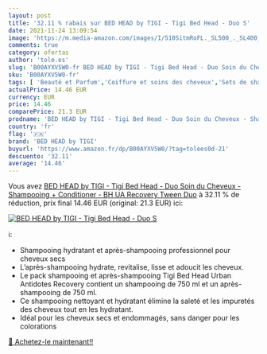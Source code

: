 ```yaml
---
layout: post
title: '32.11 % rabais sur BED HEAD by TIGI - Tigi Bed Head - Duo S'
date: 2021-11-24 13:09:54
image: 'https://m.media-amazon.com/images/I/510SitmRoFL._SL500_._SL400_.jpg'
comments: true
category: ofertas
author: 'tole.es'
slug: 'B00AYXV5W0-fr BED HEAD by TIGI - Tigi Bed Head - Duo Soin du Cheveux -...'
sku: 'B00AYXV5W0-fr'
tags: [ 'Beauté et Parfum','Coiffure et soins des cheveux','Sets de shampooings et après-shampooings','Soins des cheveux','bed head by tigi', ]
actualPrice: 14.46 EUR
currency: EUR
price: 14.46
comparePrice: 21.3 EUR
prodname: 'BED HEAD by TIGI - Tigi Bed Head - Duo Soin du Cheveux - Shampooing + Conditioner - BH UA Recovery Tween Duo'
country: 'fr'
flag: '🇫🇷'
brand: 'BED HEAD by TIGI'
buyurl: 'https://www.amazon.fr/dp/B00AYXV5W0/?tag=tolees0d-21'
descuento: '32.11'
average: '14.46'
---
```


Vous avez [BED HEAD by TIGI - Tigi Bed Head - Duo Soin du Cheveux - Shampooing + Conditioner - BH UA Recovery Tween Duo](https://www.amazon.fr/dp/B00AYXV5W0/?tag=tolees0d-21)  à  32.11 % de réduction, prix final  14.46 EUR (original: 21.3 EUR) ici:

[![BED HEAD by TIGI - Tigi Bed Head - Duo S](https://m.media-amazon.com/images/I/510SitmRoFL._SL500_._SL400_.jpg)](https://www.amazon.fr/dp/B00AYXV5W0/?tag=tolees0d-21)

ℹ️:

- Shampooing hydratant et après-shampooing professionnel pour cheveux secs
- L’après-shampooing hydrate, revitalise, lisse et adoucit les cheveux.
- Le pack shampooing et après-shampooing Tigi Bed Head Urban Antidotes Recovery contient un shampooing de 750 ml et un après-shampooing de 750 ml.
- Ce shampooing nettoyant et hydratant élimine la saleté et les impuretés des cheveux tout en les hydratant.
- Idéal pour les cheveux secs et endommagés, sans danger pour les colorations

[🛒 Achetez-le maintenant!!](https://www.amazon.fr/dp/B00AYXV5W0/?tag=tolees0d-21)
